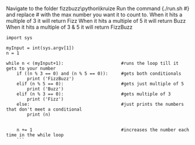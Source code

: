 Navigate to the folder fizzbuzz\python\kruize
Run the command {./run.sh #} and replace # with the max number you want it to count to.
When it hits a multiple of 3 it will return Fizz
When it hits a multiple of 5 it will return Buzz
When it hits a multiple of 3 & 5 it will return FizzBuzz


```
import sys

myInput = int(sys.argv[1])
n = 1

while n < (myInput+1):                      #runs the loop till it gets to your number
    if ((n % 3 == 0) and (n % 5 == 0)):     #gets both conditionals 
        print ('FizzBuzz')
    elif (n % 5 == 0):                      #gets just multiple of 5
        print ('Buzz')
    elif (n % 3 == 0):                      #gets multiple of 3
        print ('Fizz')
    else:                                   #just prints the numbers that don't meet a conditional 
        print (n)

        
    n += 1                                  #increases the number each time in the while loop
    ```
